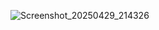![Screenshot_20250429_214326](https://github.com/user-attachments/assets/7640f4a5-e3b3-4516-801e-60bf8bc9ae8b)
